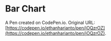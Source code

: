 # Bar Chart

A Pen created on CodePen.io. Original URL: [https://codepen.io/ethanharianto/pen/jOQzrOZ](https://codepen.io/ethanharianto/pen/jOQzrOZ).

